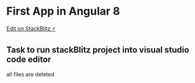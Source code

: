 # First App in Angular 8

[Edit on StackBlitz ⚡️](https://stackblitz.com/edit/angular-xbmfej)

## Task to run stackBlitz project into visual studio code editor

all files are deleted
